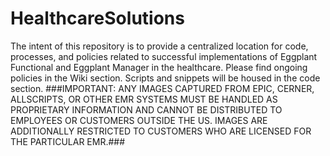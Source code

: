 # HealthcareSolutions
The intent of this repository is to provide a centralized location for code, processes, and policies related to successful implementations of Eggplant Functional and Eggplant Manager in the healthcare.
Please find ongoing policies in the Wiki section.
Scripts and snippets will be housed in the code section.
###IMPORTANT: ANY IMAGES CAPTURED FROM EPIC, CERNER, ALLSCRIPTS, OR OTHER EMR SYSTEMS MUST BE HANDLED AS PROPRIETARY INFORMATION AND CANNOT BE DISTRIBUTED TO EMPLOYEES OR CUSTOMERS OUTSIDE THE US. IMAGES ARE ADDITIONALLY RESTRICTED TO CUSTOMERS WHO ARE LICENSED FOR THE PARTICULAR EMR.###

